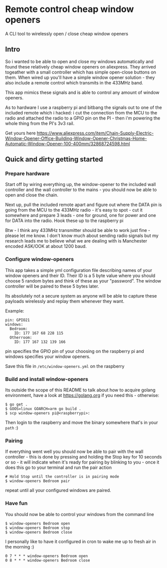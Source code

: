 # Remote control cheap window openers

A CLI tool to wirelessly open / close cheap window openers

## Intro

So i wanted to be able to open and close my windows automatically and found these relatively cheap window openers on aliexpress. They arrived togeather with a small controller which has simple open-close buttons on them. When wired up you'll have a simple window opener solution - they also include a remote control which transmits in the 433MHz band.

This app mimics these signals and is able to control any amount of window openers. 

As to hardware I use a raspberry pi and bitbang the signals out to one of the included remote which i hacked: i cut the connection from the MCU to the radio and attached the radio to a GPIO pin on the PI - then i'm powering the whole thing from the PI's 3v3 rail. 

Get yours here https://www.aliexpress.com/item/Chain-Supply-Electric-Window-Opener-Office-Building-Window-Opener-Christmas-Home-Automatic-Window-Opener-100-400mm/32868724598.html

## Quick and dirty getting started

### Prepare hardware

Start off by wiring everything up, the window-opener to the included wall controller and the wall controller to the mains - you should now be able to open and close the chain. 

Next up, pull the included remote apart and figure out where the DATA pin is going from the MCU to the 433MHz radio - it's easy to spot - cut it somewhere and prepare 3 leads - one for ground, one for power and one for DATA into the radio. Hook these up to the raspberry pi

Btw - I think any 433MHz transmitter should be able to work just fine - please let me know. I don't know much about sending radio signals but my research leads me to believe what we are dealing with is Manchester encoded ASK/OOK at about 1200 baud.

### Configure window-openers
This app takes a simple yml configuration file describing names of your window openers and their ID. Their ID is a 5 byte value where you should choose 5 random bytes and think of these as your "password". 
The window controller will be paired to these 5 bytes later.

Its absolutely not a secure system as anyone will be able to capture these payloads wirelessly and replay them whenever they want. 

Example:
```
pin: GPIO21
windows:
  Bedroom:
    ID: 177 167 68 228 115
  Otherroom:
    ID: 177 167 132 139 166
```
pin specifies the GPIO pin of your choosing on the raspberry pi and windows specifies your window openers.

Save this file in `/etc/window-openers.yml` on the raspberry

### Build and install window-openers
Its outside the scope of this README to talk about how to acquire golang environment, have a look at https://golang.org if you need this - otherwise:

```
$ go get .
$ GOOS=linux GOARCH=arm go build .
$ scp window-openers pi@<raspberrypi>: 
```

Then login to the raspberry and move the binary somewhere that's in your `path` :)

### Pairing
If everything went well you should now be able to pair with the wall controller - this is done by pressing and holding the Stop key for 10 seconds or so - it will indicate when it's ready for pairing by blinking to you - once it does this go to your terminal and run the pair action

```
# Hold Stop until the controller is in pairing mode
$ window-openers Bedroom pair
```
repeat until all your configured windows are paired.

### Have fun 
You should now be able to control your windows from the command line

```
$ window-openers Bedroom open
$ window-openers Bedroom stop
$ window-openers Bedroom close
```

I personally like to have it configured in cron to wake me up to fresh air in the morning :)

```
0 7 * * * window-openers Bedroom open
0 8 * * * window-openers Bedroom close
```